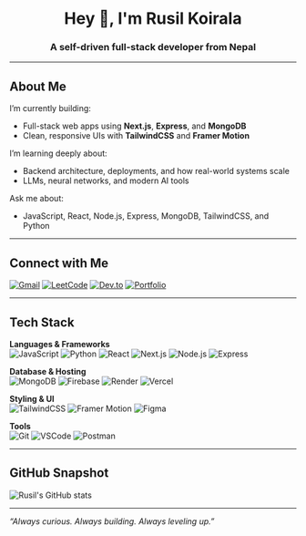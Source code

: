 <h1 align="center">Hey 👋, I'm Rusil Koirala</h1>
<h3 align="center">A self-driven full-stack developer from Nepal </h3>

---

##  About Me

I’m currently building:
- Full-stack web apps using **Next.js**, **Express**, and **MongoDB**
- Clean, responsive UIs with **TailwindCSS** and **Framer Motion**

I’m learning deeply about:
- Backend architecture, deployments, and how real-world systems scale
- LLMs, neural networks, and modern AI tools

Ask me about:
- JavaScript, React, Node.js, Express, MongoDB, TailwindCSS, and Python 

---

## Connect with Me

[![Gmail](https://img.shields.io/badge/-Gmail-red?logo=gmail&logoColor=white)](mailto:rusilkoirala23@gmail.com)
[![LeetCode](https://img.shields.io/badge/LeetCode-black?logo=leetcode)](https://leetcode.com/rusilkoirala)
[![Dev.to](https://img.shields.io/badge/dev.to-0A0A0A?logo=devdotto)](https://dev.to/dev.rusilkoirala)
[![Portfolio](https://img.shields.io/badge/Portfolio-blue?logo=vercel)](https://rusilkoirala.com.np)

---

## Tech Stack

**Languages & Frameworks**  
![JavaScript](https://img.shields.io/badge/-JavaScript-F7DF1E?logo=javascript&logoColor=000)
![Python](https://img.shields.io/badge/-Python-3776AB?logo=python&logoColor=fff)
![React](https://img.shields.io/badge/-React-61DAFB?logo=react&logoColor=000)
![Next.js](https://img.shields.io/badge/-Next.js-000?logo=next.js)
![Node.js](https://img.shields.io/badge/-Node.js-339933?logo=nodedotjs&logoColor=fff)
![Express](https://img.shields.io/badge/-Express-000?logo=express&logoColor=fff)

**Database & Hosting**  
![MongoDB](https://img.shields.io/badge/-MongoDB-47A248?logo=mongodb&logoColor=fff)
![Firebase](https://img.shields.io/badge/-Firebase-FFCA28?logo=firebase)
![Render](https://img.shields.io/badge/-Render-46E3B7?logo=render)
![Vercel](https://img.shields.io/badge/-Vercel-000?logo=vercel)

**Styling & UI**  
![TailwindCSS](https://img.shields.io/badge/-TailwindCSS-38B2AC?logo=tailwind-css)
![Framer Motion](https://img.shields.io/badge/-Framer%20Motion-black?logo=framer)
![Figma](https://img.shields.io/badge/-Figma-F24E1E?logo=figma)

**Tools**  
![Git](https://img.shields.io/badge/-Git-F05032?logo=git&logoColor=fff)
![VSCode](https://img.shields.io/badge/-VSCode-007ACC?logo=visual-studio-code)
![Postman](https://img.shields.io/badge/-Postman-FF6C37?logo=postman)

---

## GitHub Snapshot

![Rusil's GitHub stats](https://github-readme-stats.vercel.app/api?username=rusilkoirala&show_icons=true&theme=github_dark)

---

_“Always curious. Always building. Always leveling up.”_ 
